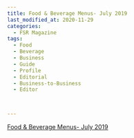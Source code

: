 ```yaml
---
title: Food & Beverage Menus- July 2019
last_modified_at: 2020-11-29
categories:
  - FSR Magazine
tags:
  - Food
  - Beverage
  - Business
  - Guide
  - Profile
  - Editorial 
  - Business-to-Business
  - Editor



---
```




[Food & Beverage Menus- July 2019](http://www.omagdigital.com/publication/?i=598563&ver=html5&p=27)
